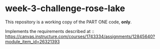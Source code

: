 # week-3-challenge-rose-lake

This repository is a working copy of the PART ONE code, **only**.

Implements the requirements described at :: https://canvas.instructure.com/courses/1743334/assignments/12845640?module_item_id=26321393

